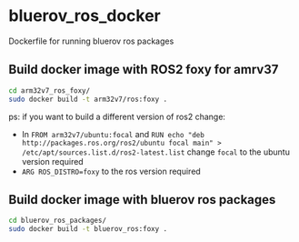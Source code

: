 # bluerov_ros_docker
Dockerfile for running bluerov ros packages

## Build docker image with ROS2 foxy for amrv37

```Bash
cd arm32v7_ros_foxy/
sudo docker build -t arm32v7/ros:foxy .
```

ps: if you want to build a different version of ros2 change:
- In `FROM arm32v7/ubuntu:focal` and `RUN echo "deb http://packages.ros.org/ros2/ubuntu focal main" > /etc/apt/sources.list.d/ros2-latest.list` change `focal` to the ubuntu version required
- `ARG ROS_DISTRO=foxy` to the ros version required

## Build docker image with bluerov ros packages

```Bash
cd bluerov_ros_packages/
sudo docker build -t bluerov_ros:foxy .
```
